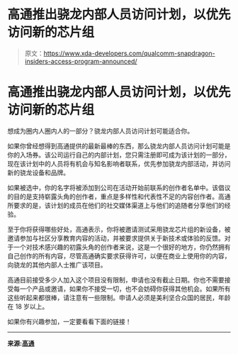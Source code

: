 # 高通推出骁龙内部人员访问计划，以优先访问新的芯片组

> 原文：<https://www.xda-developers.com/qualcomm-snapdragon-insiders-access-program-announced/>

# 高通推出骁龙内部人员访问计划，以优先访问新的芯片组

想成为圈内人圈内人的一部分？骁龙内部人员访问计划可能适合你。

如果你曾经想得到高通提供的最新最棒的东西，那么骁龙内部人员访问计划可能是你的入场券。该公司运行自己的内部计划，您只需注册即可成为该计划的一部分，现在该计划中的人员将有机会与知名影响者联系，优先参加骁龙内部活动，并访问新的骁龙设备和品牌。

如果被选中，你的名字将被添加到公司在活动开始前联系的创作者名单中。该倡议的目的是支持崭露头角的创作者，重点是多样性和代表性不足的内容创作者。高通所要求的是，该计划的成员在他们的社交媒体渠道上与他们的追随者分享他们的经验。

至于你将获得哪些好处，高通表示，你将被邀请测试采用骁龙芯片组的新设备，被邀请参加与社区分享教育内容的活动，并被要求提供关于新技术或体验的反馈。对于一个对技术感兴趣的初露头角的创作者来说，这是一个很好的地方，你仍然拥有自己创作的所有内容，尽管高通确实要求获得许可，以便在商业上使用你的内容，向骁龙的其他内部人士推广该项目。

高通目前接受多少人加入这个项目没有限制，申请也没有截止日期。你也不需要接受每一个产品或邀请，如果你不接受一切，也不会妨碍你获得其他机会。如果所有这些听起来都很棒，请注意有一些限制。申请人必须是美利坚合众国的居民，年龄在 18 岁以上。

如果你有兴趣参加，一定要看看下面的链接！

* * *

**来源:[高通](https://www.qualcomm.com/snapdragoninsiders/news-forums/introducing-the-snapdragon-insiders-access-program)**